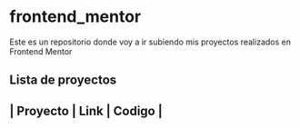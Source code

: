 # frontend_mentor

Este es un repositorio donde voy a ir subiendo mis proyectos realizados en Frontend Mentor 


## Lista de proyectos 

| Proyecto | Link | Codigo |
----------------------------

